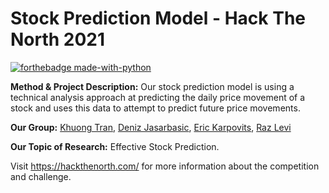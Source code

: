 # Stock Prediction Model - Hack The North 2021

[![forthebadge made-with-python](http://ForTheBadge.com/images/badges/made-with-python.svg)](https://www.python.org/)

**Method & Project Description:** Our stock prediction model is using a technical analysis approach at predicting the daily price movement of a stock and uses this data to attempt to predict future price movements.

**Our Group:** [Khuong Tran](https://github.com/KVKTRAN), [Deniz Jasarbasic](https://github.com/Deniz-Jasa), [Eric Karpovits](https://github.com/EricKarpovits), [Raz Levi](https://github.com/razlevio)

**Our Topic of Research:** Effective Stock Prediction.

Visit https://hackthenorth.com/ for more information about the competition and challenge.
